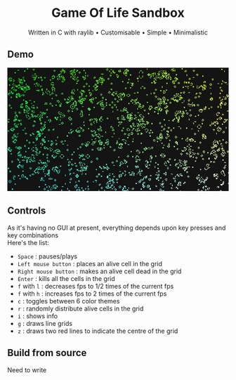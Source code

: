 <h1 align="center">
Game Of Life Sandbox</h1>
<p align="center">Written in C with raylib • Customisable • Simple • Minimalistic</p>

## Demo
<img src="https://github.com/Datavorous/Game-Of-Life-Sandbox/blob/main/media/PicsArt_02-06-10.29.51.jpg?raw=true">

## Controls
As it's having no GUI at present, everything depends upon key presses and key combinations
<br>Here's the list: 
* ```Space``` : pauses/plays
* ```Left mouse button``` : places an alive cell in the grid
* ```Right mouse button``` : makes an alive cell dead in the grid
* ```Enter``` : kills all the cells in the grid
* ```f``` with ```l``` : decreases fps to 1/2 times of the current fps
* ```f``` with ```h``` : increases fps to 2 times of the current fps 
* ```c``` : toggles between 6 color themes
* ```r``` : randomly distribute alive cells in the grid
* ```i``` : shows info
* ```g``` : draws line grids
* ```z``` : draws two red lines to indicate the centre of the grid

## Build from source 
Need to write 


